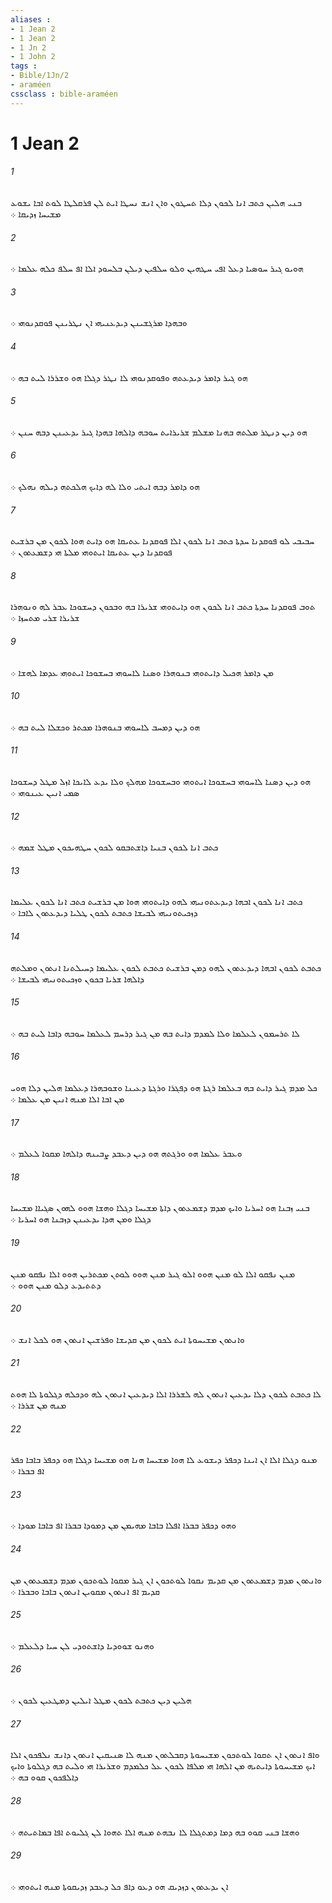 ```yaml
---
aliases : 
- 1 Jean 2
- 1 Jean 2
- 1 Jn 2
- 1 John 2
tags : 
- Bible/1Jn/2
- araméen
cssclass : bible-araméen
---
```


# 1 Jean 2

###### 1
ܒܢܝ ܗܠܝܢ ܟܬܒ ܐܢܐ ܠܟܘܢ ܕܠܐ ܬܚܛܘܢ ܘܐܢ ܐܢܫ ܢܚܛܐ ܐܝܬ ܠܢ ܦܪܩܠܛܐ ܠܘܬ ܐܒܐ ܝܫܘܥ ܡܫܝܚܐ ܙܕܝܩܐ ܀
###### 2
ܗܘܝܘ ܓܝܪ ܚܘܤܝܐ ܕܥܠ ܐܦܝ ܚܛܗܝܢ ܘܠܘ ܚܠܦܝܢ ܕܝܠܢ ܒܠܚܘܕ ܐܠܐ ܐܦ ܚܠܦ ܟܠܗ ܥܠܡܐ ܀
###### 3
ܘܒܗܕܐ ܡܪܓܫܝܢܢ ܕܝܕܥܢܝܗܝ ܐܢ ܢܛܪܝܢܢ ܦܘܩܕܢܘܗܝ ܀
###### 4
ܗܘ ܓܝܪ ܕܐܡܪ ܕܝܕܥܬܗ ܘܦܘܩܕܢܘܗܝ ܠܐ ܢܛܪ ܕܓܠܐ ܗܘ ܘܫܪܪܐ ܠܝܬ ܒܗ ܀
###### 5
ܗܘ ܕܝܢ ܕܢܛܪ ܡܠܬܗ ܒܗܢܐ ܡܫܠܡ ܫܪܝܪܐܝܬ ܚܘܒܗ ܕܐܠܗܐ ܒܗܕܐ ܓܝܪ ܝܕܥܝܢܢ ܕܒܗ ܚܢܢ ܀
###### 6
ܗܘ ܕܐܡܪ ܕܒܗ ܐܝܬܝ ܘܠܐ ܠܗ ܕܐܝܟ ܗܠܟܬܗ ܕܝܠܗ ܢܗܠܟ ܀
###### 7
ܚܒܝܒܝ ܠܘ ܦܘܩܕܢܐ ܚܕܬܐ ܟܬܒ ܐܢܐ ܠܟܘܢ ܐܠܐ ܦܘܩܕܢܐ ܥܬܝܩܐ ܗܘ ܕܐܝܬ ܗܘܐ ܠܟܘܢ ܡܢ ܒܪܫܝܬ ܦܘܩܕܢܐ ܕܝܢ ܥܬܝܩܐ ܐܝܬܘܗܝ ܡܠܬܐ ܗܝ ܕܫܡܥܬܘܢ ܀
###### 8
ܬܘܒ ܦܘܩܕܢܐ ܚܕܬܐ ܟܬܒ ܐܢܐ ܠܟܘܢ ܗܘ ܕܐܝܬܘܗܝ ܫܪܝܪܐ ܒܗ ܘܒܟܘܢ ܕܚܫܘܟܐ ܥܒܪ ܠܗ ܘܢܘܗܪܐ ܫܪܝܪܐ ܫܪܝ ܡܬܚܙܐ ܀
###### 9
ܡܢ ܕܐܡܪ ܗܟܝܠ ܕܐܝܬܘܗܝ ܒܢܘܗܪܐ ܘܤܢܐ ܠܐܚܘܗܝ ܒܚܫܘܟܐ ܐܝܬܘܗܝ ܥܕܡܐ ܠܗܫܐ ܀
###### 10
ܗܘ ܕܝܢ ܕܡܚܒ ܠܐܚܘܗܝ ܒܢܘܗܪܐ ܡܟܬܪ ܘܟܫܠܐ ܠܝܬ ܒܗ ܀
###### 11
ܗܘ ܕܝܢ ܕܤܢܐ ܠܐܚܘܗܝ ܒܚܫܘܟܐ ܐܝܬܘܗܝ ܘܒܚܫܘܟܐ ܡܗܠܟ ܘܠܐ ܝܕܥ ܠܐܝܟܐ ܐܙܠ ܡܛܠ ܕܚܫܘܟܐ ܤܡܝ ܐܢܝܢ ܥܝܢܘܗܝ ܀
###### 12
ܟܬܒ ܐܢܐ ܠܟܘܢ ܒܢܝܐ ܕܐܫܬܒܩܘ ܠܟܘܢ ܚܛܗܝܟܘܢ ܡܛܠ ܫܡܗ ܀
###### 13
ܟܬܒ ܐܢܐ ܠܟܘܢ ܐܒܗܐ ܕܝܕܥܬܘܢܝܗܝ ܠܗܘ ܕܐܝܬܘܗܝ ܗܘܐ ܡܢ ܒܪܫܝܬ ܟܬܒ ܐܢܐ ܠܟܘܢ ܥܠܝܡܐ ܕܙܟܝܬܘܢܝܗܝ ܠܒܝܫܐ ܟܬܒܬ ܠܟܘܢ ܛܠܝܐ ܕܝܕܥܬܘܢ ܠܐܒܐ ܀
###### 14
ܟܬܒܬ ܠܟܘܢ ܐܒܗܐ ܕܝܕܥܬܘܢ ܠܗܘ ܕܡܢ ܒܪܫܝܬ ܟܬܒܬ ܠܟܘܢ ܥܠܝܡܐ ܕܚܝܠܬܢܐ ܐܢܬܘܢ ܘܡܠܬܗ ܕܐܠܗܐ ܫܪܝܐ ܒܟܘܢ ܘܙܟܝܬܘܢܝܗܝ ܠܒܝܫܐ ܀
###### 15
ܠܐ ܬܪܚܡܘܢ ܠܥܠܡܐ ܘܠܐ ܠܡܕܡ ܕܐܝܬ ܒܗ ܡܢ ܓܝܪ ܕܪܚܡ ܠܥܠܡܐ ܚܘܒܗ ܕܐܒܐ ܠܝܬ ܒܗ ܀
###### 16
ܟܠ ܡܕܡ ܓܝܪ ܕܐܝܬ ܒܗ ܒܥܠܡܐ ܪܓܬܐ ܗܘ ܕܦܓܪܐ ܘܪܓܬܐ ܕܥܝܢܐ ܘܫܘܒܗܪܐ ܕܥܠܡܐ ܗܠܝܢ ܕܠܐ ܗܘܝ ܡܢ ܐܒܐ ܐܠܐ ܡܢܗ ܐܢܝܢ ܡܢ ܥܠܡܐ ܀
###### 17
ܘܥܒܪ ܥܠܡܐ ܗܘ ܘܪܓܬܗ ܗܘ ܕܝܢ ܕܥܒܕ ܨܒܝܢܗ ܕܐܠܗܐ ܡܩܘܐ ܠܥܠܡ ܀
###### 18
ܒܢܝ ܙܒܢܐ ܗܘ ܐܚܪܝܐ ܘܐܝܟ ܡܕܡ ܕܫܡܥܬܘܢ ܕܐܬܐ ܡܫܝܚܐ ܕܓܠܐ ܘܗܫܐ ܗܘܘ ܠܗܘܢ ܤܓܝܐܐ ܡܫܝܚܐ ܕܓܠܐ ܘܡܢ ܗܕܐ ܝܕܥܝܢܢ ܕܙܒܢܐ ܗܘ ܐܚܪܝܐ ܀
###### 19
ܡܢܢ ܢܦܩܘ ܐܠܐ ܠܘ ܡܢܢ ܗܘܘ ܐܠܘ ܓܝܪ ܡܢܢ ܗܘܘ ܠܘܬܢ ܡܟܬܪܝܢ ܗܘܘ ܐܠܐ ܢܦܩܘ ܡܢܢ ܕܬܬܝܕܥ ܕܠܘ ܡܢܢ ܗܘܘ ܀
###### 20
ܘܐܢܬܘܢ ܡܫܝܚܘܬܐ ܐܝܬ ܠܟܘܢ ܡܢ ܩܕܝܫܐ ܘܦܪܫܝܢ ܐܢܬܘܢ ܗܘ ܠܟܠ ܐܢܫ ܀
###### 21
ܠܐ ܟܬܒܬ ܠܟܘܢ ܕܠܐ ܝܕܥܝܢ ܐܢܬܘܢ ܠܗ ܠܫܪܪܐ ܐܠܐ ܕܝܕܥܝܢ ܐܢܬܘܢ ܠܗ ܘܕܟܠܗ ܕܓܠܘܬܐ ܠܐ ܗܘܬ ܡܢܗ ܡܢ ܫܪܪܐ ܀
###### 22
ܡܢܘ ܕܓܠܐ ܐܠܐ ܐܢ ܐܝܢܐ ܕܟܦܪ ܕܝܫܘܥ ܠܐ ܗܘܐ ܡܫܝܚܐ ܗܢܐ ܗܘ ܡܫܝܚܐ ܕܓܠܐ ܗܘ ܕܟܦܪ ܒܐܒܐ ܟܦܪ ܐܦ ܒܒܪܐ ܀
###### 23
ܘܗܘ ܕܟܦܪ ܒܒܪܐ ܐܦܠܐ ܒܐܒܐ ܡܗܝܡܢ ܡܢ ܕܡܘܕܐ ܒܒܪܐ ܐܦ ܒܐܒܐ ܡܘܕܐ ܀
###### 24
ܘܐܢܬܘܢ ܡܕܡ ܕܫܡܥܬܘܢ ܡܢ ܩܕܝܡ ܢܩܘܐ ܠܘܬܟܘܢ ܐܢ ܓܝܪ ܡܩܘܐ ܠܘܬܟܘܢ ܡܕܡ ܕܫܡܥܬܘܢ ܡܢ ܩܕܝܡ ܐܦ ܐܢܬܘܢ ܡܩܘܝܢ ܐܢܬܘܢ ܒܐܒܐ ܘܒܒܪܐ ܀
###### 25
ܘܗܢܘ ܫܘܘܕܝܐ ܕܐܫܬܘܕܝ ܠܢ ܚܝܐ ܕܠܥܠܡ ܀
###### 26
ܗܠܝܢ ܕܝܢ ܟܬܒܬ ܠܟܘܢ ܡܛܠ ܐܝܠܝܢ ܕܡܛܥܝܢ ܠܟܘܢ ܀
###### 27
ܘܐܦ ܐܢܬܘܢ ܐܢ ܬܩܘܐ ܠܘܬܟܘܢ ܡܫܝܚܘܬܐ ܕܩܒܠܬܘܢ ܡܢܗ ܠܐ ܤܢܝܩܝܢ ܐܢܬܘܢ ܕܐܢܫ ܢܠܦܟܘܢ ܐܠܐ ܐܝܟ ܡܫܝܚܘܬܐ ܕܐܝܬܝܗ ܡܢ ܐܠܗܐ ܗܝ ܡܠܦܐ ܠܟܘܢ ܥܠ ܟܠܡܕܡ ܘܫܪܝܪܐ ܗܝ ܘܠܝܬ ܒܗ ܕܓܠܘܬܐ ܘܐܝܟ ܕܐܠܦܟܘܢ ܩܘܘ ܒܗ ܀
###### 28
ܘܗܫܐ ܒܢܝ ܩܘܘ ܒܗ ܕܡܐ ܕܡܬܓܠܐ ܠܐ ܢܒܗܬ ܡܢܗ ܐܠܐ ܬܗܘܐ ܠܢ ܓܠܝܘܬ ܐܦܐ ܒܡܐܬܝܬܗ ܀
###### 29
ܐܢ ܝܕܥܬܘܢ ܕܙܕܝܩ ܗܘ ܕܥܘ ܕܐܦ ܟܠ ܕܥܒܕ ܙܕܝܩܘܬܐ ܡܢܗ ܐܝܬܘܗܝ ܀
